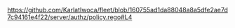 https://github.com/KarlatIwoca/fleet/blob/160755ad1da88048a8a5dfe2ae7d7c94161e4f22/server/authz/policy.rego#L4
